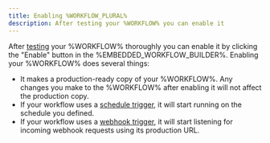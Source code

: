 ```yaml
---
title: Enabling %WORKFLOW_PLURAL%
description: After testing your %WORKFLOW% you can enable it
---
```


After [testing](./testing.md) your %WORKFLOW% thoroughly you can enable it by clicking the "Enable" button in the %EMBEDDED_WORKFLOW_BUILDER%.
Enabling your %WORKFLOW% does several things:

- It makes a production-ready copy of your %WORKFLOW%. Any changes you make to the %WORKFLOW% after enabling it will not affect the production copy.
- If your workflow uses a [schedule trigger](./triggering.md#schedule-triggers), it will start running on the schedule you defined.
- If your workflow uses a [webhook trigger](./triggering.md#webhook-triggers), it will start listening for incoming webhook requests using its production URL.
